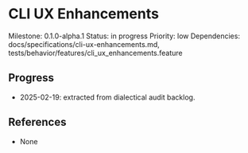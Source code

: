 # CLI UX Enhancements
Milestone: 0.1.0-alpha.1
Status: in progress
Priority: low
Dependencies: docs/specifications/cli-ux-enhancements.md, tests/behavior/features/cli_ux_enhancements.feature

## Progress
- 2025-02-19: extracted from dialectical audit backlog.

## References
- None
